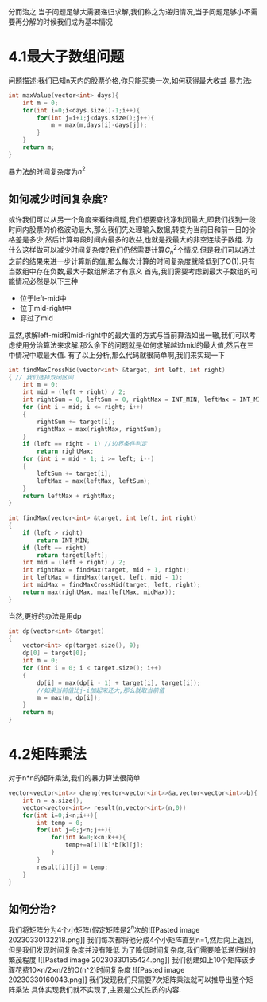 分而治之
当子问题足够大需要递归求解,我们称之为递归情况,当子问题足够小不需要再分解的时候我们成为基本情况
# 4.1最大子数组问题
问题描述:我们已知n天内的股票价格,你只能买卖一次,如何获得最大收益
暴力法:
```c++
int maxValue(vector<int> days){
	int m = 0;
	for(int i=0;i<days.size()-1;i++){
		for(int j=i+1;j<days.size();j++){
			m = max(m,days[i]-days[j]);
		}
	}
	return m;
}
```
暴力法的时间复杂度为$n^2$
## 如何减少时间复杂度?
或许我们可以从另一个角度来看待问题,我们想要查找净利润最大,即我们找到一段时间内股票的价格波动最大,那么我们先处理输入数据,转变为当前日和前一日的价格差是多少,然后计算每段时间内最多的收益,也就是找最大的非空连续子数组.
为什么这样做可以减少时间复杂度?我们仍然需要计算$C_n^2$个情况.但是我们可以通过之前的结果来进一步计算新的值,那么每次计算的时间复杂度就降低到了O(1).只有当数组中存在负数,最大子数组解法才有意义
首先,我们需要考虑到最大子数组的可能情况必然是以下三种
- 位于left-mid中
- 位于mid-right中
- 穿过了mid

显然,求解left-mid和mid-right中的最大值的方式与当前算法如出一辙,我们可以考虑使用分治算法来求解.那么余下的问题就是如何求解越过mid的最大值,然后在三中情况中取最大值.
有了以上分析,那么代码就很简单啊,我们来实现一下
```c++
int findMaxCrossMid(vector<int> &target, int left, int right)  
{ // 我们选择双闭区间  
    int m = 0;  
    int mid = (left + right) / 2;  
    int rightSum = 0, leftSum = 0, rightMax = INT_MIN, leftMax = INT_MIN;  
    for (int i = mid; i <= right; i++)  
    {  
        rightSum += target[i];  
        rightMax = max(rightMax, rightSum);  
    }  
    if (left == right - 1) //边界条件判定
        return rightMax;  
    for (int i = mid - 1; i >= left; i--)  
    {  
        leftSum += target[i];  
        leftMax = max(leftMax, leftSum);  
    }  
    return leftMax + rightMax;  
}  
  
int findMax(vector<int> &target, int left, int right)  
{  
    if (left > right)  
        return INT_MIN;  
    if (left == right)  
        return target[left];  
    int mid = (left + right) / 2;  
    int rightMax = findMax(target, mid + 1, right);  
    int leftMax = findMax(target, left, mid - 1);  
    int midMax = findMaxCrossMid(target, left, right);  
    return max(rightMax, max(leftMax, midMax));  
}
```
当然,更好的办法是用dp
```c++
int dp(vector<int> &target)
{
    vector<int> dp(target.size(), 0);
    dp[0] = target[0];
    int m = 0;
    for (int i = 0; i < target.size(); i++)
    {
        dp[i] = max(dp[i - 1] + target[i], target[i]);
        //如果当前值比j-i加起来还大,那么就取当前值
        m = max(m, dp[i]);
    }
    return m;
}
```
# 4.2矩阵乘法
对于n\*n的矩阵乘法,我们的暴力算法很简单
```c++
vector<vector<int>> cheng(vector<vector<int>>&a,vector<vector<int>>b){
	int n = a.size();
	vector<vector<int>> result(n,vector<int>(n,0))
	for(int i=0;i<n;i++){
		int temp = 0;
		for(int j=0;j<n;j++){
			for(int k=0;k<n;k++){
				temp+=a[i][k]*b[k][j];		
			}
		}
		result[i][j] = temp;
	}
}
```
## 如何分治?
我们将矩阵分为4个小矩阵(假定矩阵是$2^n$次的![[Pasted image 20230330132218.png]]
我们每次都将他分成4个小矩阵直到n=1,然后向上返回,但是我们发现时间复杂度并没有降低
为了降低时间复杂度,我们需要降低递归树的繁茂程度
![[Pasted image 20230330155424.png]]
我们创建如上10个矩阵该步骤花费10×n/2×n/2的O(n^2)时间复杂度
![[Pasted image 20230330160043.png]]
我们发现我们只需要7次矩阵乘法就可以推导出整个矩阵乘法
具体实现我们就不实现了,主要是公式性质的内容.